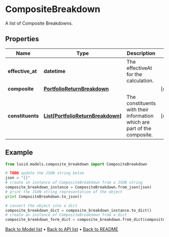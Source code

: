 # CompositeBreakdown

A list of Composite Breakdowns.

## Properties
Name | Type | Description | Notes
------------ | ------------- | ------------- | -------------
**effective_at** | **datetime** | The effectiveAt for the calculation. | 
**composite** | [**PortfolioReturnBreakdown**](PortfolioReturnBreakdown.md) |  | [optional] 
**constituents** | [**List[PortfolioReturnBreakdown]**](PortfolioReturnBreakdown.md) | The constituents with their information which are part of the composite. | [optional] 

## Example

```python
from lusid.models.composite_breakdown import CompositeBreakdown

# TODO update the JSON string below
json = "{}"
# create an instance of CompositeBreakdown from a JSON string
composite_breakdown_instance = CompositeBreakdown.from_json(json)
# print the JSON string representation of the object
print CompositeBreakdown.to_json()

# convert the object into a dict
composite_breakdown_dict = composite_breakdown_instance.to_dict()
# create an instance of CompositeBreakdown from a dict
composite_breakdown_form_dict = composite_breakdown.from_dict(composite_breakdown_dict)
```
[Back to Model list](../README.md#documentation-for-models) &#8226; [Back to API list](../README.md#documentation-for-api-endpoints) &#8226; [Back to README](../README.md)


